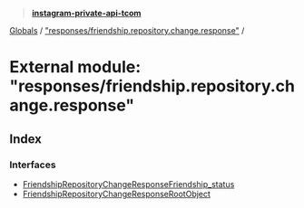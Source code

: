 > **[instagram-private-api-tcom](../README.md)**

[Globals](../README.md) / ["responses/friendship.repository.change.response"](_responses_friendship_repository_change_response_.md) /

# External module: "responses/friendship.repository.change.response"

## Index

### Interfaces

* [FriendshipRepositoryChangeResponseFriendship_status](../interfaces/_responses_friendship_repository_change_response_.friendshiprepositorychangeresponsefriendship_status.md)
* [FriendshipRepositoryChangeResponseRootObject](../interfaces/_responses_friendship_repository_change_response_.friendshiprepositorychangeresponserootobject.md)